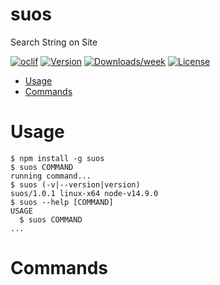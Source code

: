 suos
====

Search String on Site

[![oclif](https://img.shields.io/badge/cli-oclif-brightgreen.svg)](https://oclif.io)
[![Version](https://img.shields.io/npm/v/suos.svg)](https://npmjs.org/package/suos)
[![Downloads/week](https://img.shields.io/npm/dw/suos.svg)](https://npmjs.org/package/suos)
[![License](https://img.shields.io/npm/l/suos.svg)](https://github.com/TerrorSquad/suos/blob/master/package.json)

<!-- toc -->
* [Usage](#usage)
* [Commands](#commands)
<!-- tocstop -->
# Usage
<!-- usage -->
```sh-session
$ npm install -g suos
$ suos COMMAND
running command...
$ suos (-v|--version|version)
suos/1.0.1 linux-x64 node-v14.9.0
$ suos --help [COMMAND]
USAGE
  $ suos COMMAND
...
```
<!-- usagestop -->
# Commands
<!-- commands -->

<!-- commandsstop -->
